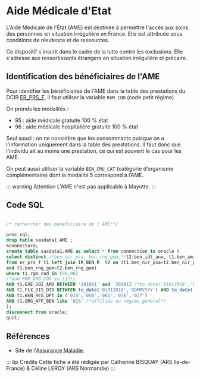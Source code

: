 # Aide Médicale d'Etat
<!-- SPDX-License-Identifier: MPL-2.0 -->

L'Aide Médicale de l'État (AME) est destinée à permettre l'accès aux soins des personnes en situation irrégulière en France. 
Elle est attribuée sous conditions de résidence et de ressources.

Ce dispositif s'inscrit dans le cadre de la lutte contre les exclusions. 
Elle s'adresse aux ressortissants étrangers en situation irrégulière et précaire.


## Identification des bénéficiaires de l'AME

Pour identifier les bénéficiaires de l'AME dans la table des prestations du DCIR [ER_PRS_F](../tables/DCIR/ER_PRS_F.md),
 il faut utiliser la variable `RGM_COD` (code petit régime). 

On prends les modalités : 
- 95 : aide médicale gratuite 100 % état
- 96 : aide médicale hospitalière gratuite 100 % état

Seul souci : on ne considère que les consommants puisque on a l'information uniquement dans la table des prestations. 
Il faut donc que l'individu ait au moins une prestation, ce qui est souvent le cas pour les AME. 

On peut aussi utiliser la variable `BEN_CMU_CAT` (catégorie d’organisme complémentaire) dont la modalité 5 correspond à l’AME.

::: warning Attention
L'AME n'est pas applicable à Mayotte.
:::

## Code SQL 
```sql

/* rechercher des béneficiaire de l'AME;*/

proc sql;
drop table sasdata1.AME ;
%connectora;
create table sasdata1.AME as select * from connection to oracle (
select distinct /*ben_nir_psa, ben_rng_gem,*/t2.ben_idt_ano, t1.ben_ama_cod, t1.ben_sex_cod
from er_prs_f t1 left join IR_BEN_R  t2 on (t1.ben_nir_psa=t2.ben_nir_psa
and t1.ben_rng_gem=t2.ben_rng_gem)
where t1.rgm_cod in (95,96)
/*and RGM_GRG_COD in (1)*/
AND t1.EXE_SOI_AMD BETWEEN '201801' and '201812'/*to_date('01012018','DDMMYYYY') AND to_date('31122018','DDMMYYYY')*/
AND t1.FLX_DIS_DTD BETWEEN to_date('01012018','DDMMYYYY') AND to_date('31032019','DDMMYYYY')
AND t1.BEN_RES_DPT in ('014','050','061','076','027')
AND t1.ORG_AFF_BEN like '01%' /*affiliés au régime général*/
);
disconnect from oracle;
quit;

```

## Références

- Site de l'[Assurance Maladie](https://www.ameli.fr/assure/droits-demarches/situations-particulieres/situation-irreguliere-ame).

::: tip Crédits
Cette fiche a été rédigée par Catherine BISQUAY (ARS Ile-de-France) & Céline LEROY (ARS Normandie)
:::
